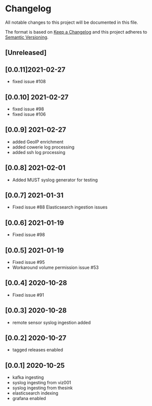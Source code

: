 # Changelog
All notable changes to this project will be documented in this file.

The format is based on [Keep a Changelog](http://keepachangelog.com/en/1.0.0/)
and this project adheres to [Semantic Versioning](http://semver.org/spec/v2.0.0.html).

## [Unreleased]

## [0.0.11]2021-02-27
- fixed issue #108

## [0.0.10] 2021-02-27
- fixed issue #98
- fixed issue #106

## [0.0.9] 2021-02-27
- added GeoIP enrichment
- added cowerie log processing
- added ssh log processing

## [0.0.8] 2021-02-01
- Added MUST syslog generator for testing

## [0.0.7] 2021-01-31
- Fixed issue #88 Elasticsearch ingestion issues

## [0.0.6] 2021-01-19
- Fixed issue #98

## [0.0.5] 2021-01-19
- Fixed issue #95
- Workaround volume permission issue #53

## [0.0.4] 2020-10-28
- Fixed issue #91

## [0.0.3] 2020-10-28
- remote sensor syslog ingestion added

## [0.0.2] 2020-10-27
- tagged releases enabled

## [0.0.1] 2020-10-25
- kafka ingesting
- syslog ingesting from viz001
- syslog ingesting from thesink
- elasticsearch indexing
- grafana enabled
